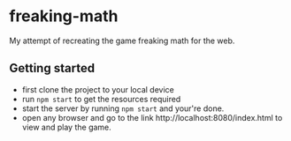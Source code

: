 # freaking-math
My attempt of recreating the game freaking math for the web.

## Getting started
- first clone the project to your local device
- run `npm start` to get the resources required
- start the server by running `npm start` and your're done.
- open any browser and go to the link http://localhost:8080/index.html to view and play the game.